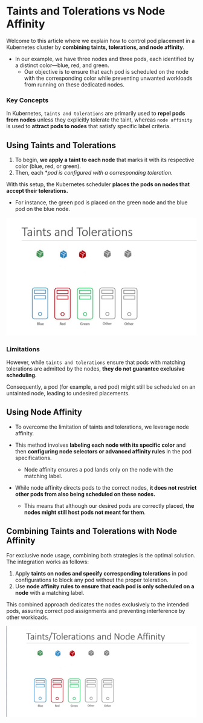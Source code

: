 # Taints and Tolerations vs Node Affinity

Welcome to this article where we explain how to control pod placement in a Kubernetes cluster by **combining taints, tolerations, and node affinity**.

-   In our example, we have three nodes and three pods, each identified by a distinct color—blue, red, and green. 
    -   Our objective is to ensure that each pod is scheduled on the node with the corresponding color while preventing unwanted workloads from running on these dedicated nodes.

### Key Concepts

In Kubernetes, ```taints and tolerations``` are primarily used to **repel pods from nodes** unless they explicitly tolerate the taint, whereas ```node affinity``` is used to **attract pods to nodes** that satisfy specific label criteria.


## Using Taints and Tolerations
1.  To begin, **we apply a taint to each node** that marks it with its respective color (blue, red, or green). 
2.   Then, each **pod is configured with a corresponding toleration.*

With this setup, the Kubernetes scheduler **places the pods on nodes that accept their tolerations.**
-   For instance, the green pod is placed on the green node and the blue pod on the blue node.


![](../../images/kubernetes_core28.png)

### Limitations
However, while ```taints and tolerations``` ensure that pods with matching tolerations are admitted by the nodes, **they do not guarantee exclusive scheduling.** 

Consequently, a pod (for example, a red pod) might still be scheduled on an untainted node, leading to undesired placements.


## Using Node Affinity
-   To overcome the limitation of taints and tolerations, we leverage node affinity.

-   This method involves **labeling each node with its specific color** and then **configuring node selectors or advanced affinity rules** in the pod specifications. 
    -   Node affinity ensures a pod lands only on the node with the matching label.


-   While node affinity directs pods to the correct nodes, **it does not restrict other pods from also being scheduled on these nodes.** 
    -   This means that although our desired pods are correctly placed, **the nodes might still host pods not meant for them**.


## Combining Taints and Tolerations with Node Affinity
For exclusive node usage, combining both strategies is the optimal solution. The integration works as follows:

1.  Apply **taints on nodes and specify corresponding tolerations** in pod configurations to block any pod without the proper toleration.
2.  Use **node affinity rules to ensure that each pod is only scheduled on a node** with a matching label.

This combined approach dedicates the nodes exclusively to the intended pods, assuring correct pod assignments and preventing interference by other workloads.


![](../../images/kubernetes_core29.png)